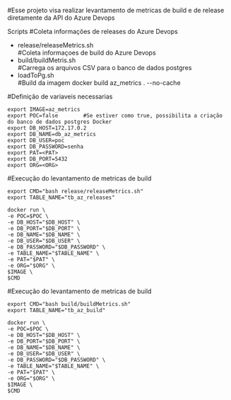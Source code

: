 #Esse projeto visa realizar levantamento de metricas de build e de release diretamente da API do Azure Devops

Scripts
 #Coleta informações de releases do Azure Devops
- release/releaseMetrics.sh  
#Coleta informaçoes de build do Azure Devops  
- build/buildMetris.sh     
#Carrega os arquivos CSV para o banco de dados postgres     
- loadToPg.sh                   
#Build da imagem
docker build az_metrics . --no-cache

#Definição de variaveis necessarias
```
export IMAGE=az_metrics
export POC=false        #Se estiver como true, possibilita a criação do banco de dados postgres Docker
export DB_HOST=172.17.0.2
export DB_NAME=db_az_metrics
export DB_USER=poc
export DB_PASSWORD=senha
export PAT=<PAT>
export DB_PORT=5432
export ORG=<ORG>
```
#Execução do levantamento de metricas de build
```
export CMD="bash release/releaseMetrics.sh"
export TABLE_NAME="tb_az_releases"
```
```
docker run \
-e POC=$POC \
-e DB_HOST="$DB_HOST" \
-e DB_PORT="$DB_PORT" \
-e DB_NAME="$DB_NAME" \
-e DB_USER="$DB_USER" \
-e DB_PASSWORD="$DB_PASSWORD" \
-e TABLE_NAME="$TABLE_NAME" \
-e PAT="$PAT" \
-e ORG="$ORG" \
$IMAGE \
$CMD
```

#Execução do levantamento de metricas de build
```
export CMD="bash build/buildMetrics.sh"
export TABLE_NAME="tb_az_build"
```
```
docker run \
-e POC=$POC \
-e DB_HOST="$DB_HOST" \
-e DB_PORT="$DB_PORT" \
-e DB_NAME="$DB_NAME" \
-e DB_USER="$DB_USER" \
-e DB_PASSWORD="$DB_PASSWORD" \
-e TABLE_NAME="$TABLE_NAME" \
-e PAT="$PAT" \
-e ORG="$ORG" \
$IMAGE \
$CMD
```
